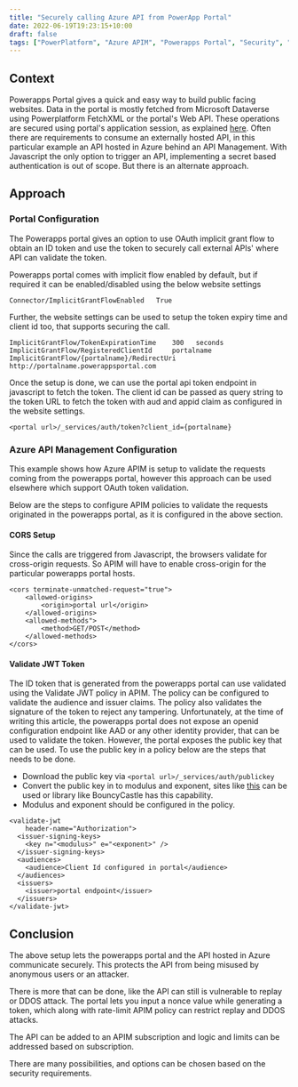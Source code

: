 ```yaml
---
title: "Securely calling Azure API from PowerApp Portal"
date: 2022-06-19T19:23:15+10:00
draft: false 
tags: ["PowerPlatform", "Azure APIM", "Powerapps Portal", "Security", "OAuth"]
---
```


## Context
Powerapps Portal gives a quick and easy way to build public facing websites. Data in the portal is mostly fetched from Microsoft Dataverse using Powerplatform FetchXML or the portal's Web API. These operations are secured using portal's application session, as explained [here](https://docs.microsoft.com/en-us/power-apps/maker/portals/web-api-overview). Often there are requirements to consume an externally hosted API, in this particular example an API hosted in Azure behind an API Management. With Javascript the only option to trigger an API, implementing a secret based authentication is out of scope. But there is an alternate approach.

## Approach

### Portal Configuration
The Powerapps portal gives an option to use OAuth implicit grant flow to obtain an ID token and use the token to securely call external APIs' where API can validate the token.

Powerapps portal comes with implicit flow enabled by default, but if required it can be enabled/disabled using the below website settings
```
Connector/ImplicitGrantFlowEnabled   True
```
Further, the website settings can be used to setup the token expiry time and client id too, that  supports securing the call.  

```
ImplicitGrantFlow/TokenExpirationTime    300   seconds
ImplicitGrantFlow/RegisteredClientId     portalname 
ImplicitGrantFlow/{portalname}/RedirectUri  http://portalname.powerappsportal.com
```   

Once the setup is done, we can use the portal api token endpoint in javascript to fetch the token. The client id can be passed as query string to the token URL to fetch the token with aud and appid claim as configured in the website settings.
```
<portal url>/_services/auth/token?client_id={portalname}
```
### Azure API Management Configuration
This example shows how Azure APIM is setup to validate the requests coming from the powerapps portal, however this approach can be used elsewhere which support OAuth token validation.

Below are the steps to configure APIM policies to validate the requests originated in the powerapps portal, as it is configured in the above section.   

#### CORS Setup
Since the calls are triggered from Javascript, the browsers validate for cross-origin requests. So APIM will have to enable cross-origin for the particular powerapps portal hosts.
```
<cors terminate-unmatched-request="true">
    <allowed-origins>
        <origin>portal url</origin>
    </allowed-origins>
    <allowed-methods">
        <method>GET/POST</method>
    </allowed-methods>
</cors>
```

#### Validate JWT Token
The ID token that is generated from the powerapps portal can use validated using the Validate JWT policy in APIM. The policy can be configured to validate the audience and issuer claims. The policy also validates the signature of the token to reject any tampering. 
Unfortunately, at the time of writing this article, the powerapps portal does not expose an openid configuration endpoint like AAD or any other identity provider, that can be used to validate the token. However, the portal exposes the public key that can be used. To use the public key in a policy below are the steps that needs to be done.
- Download the public key via ```<portal url>/_services/auth/publickey``` 
- Convert the public key in to modulus and exponent, sites like [this](http://superdry.apphb.com/tools/online-rsa-key-converter) can be used or library like BouncyCastle has this capability. 
- Modulus and exponent should be configured in the policy.
```
<validate-jwt
    header-name="Authorization">
  <issuer-signing-keys>
    <key n="<modulus>" e="<exponent>" />
  </issuer-signing-keys>
  <audiences>
    <audience>Client Id configured in portal</audience>
  </audiences>
  <issuers>
    <issuer>portal endpoint</issuer>
  </issuers>
</validate-jwt>
```

## Conclusion
The above setup lets the powerapps portal and the API hosted in Azure communicate securely. This  protects the API from being misused by anonymous users or an attacker. 

There is more that can be done, like the API can still is vulnerable to replay or DDOS attack. The portal lets you input a nonce value while generating a token, which along with rate-limit APIM policy can restrict replay and DDOS attacks.  

The API can be added to an APIM subscription and logic and limits can be addressed based on subscription. 

There are many possibilities, and options can be chosen based on the security requirements.